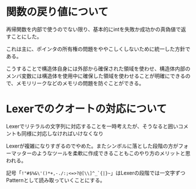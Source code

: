 # 関数の戻り値について

再帰関数を内部で使うのでない限り、基本的にintを失敗か成功かの真偽値で返すことにした。

これは主に、ポインタの所有権の問題をややこしくしないために統一した方針である。

こうすることで構造体自身には外部から確保された領域を使わせ、構造体内部のメンバ変数には構造体を使用中に確保した領域を使わせることが明確にできるので、メモリリークなどのメモリの問題を防ぐことができる。

# Lexerでのクオートの対応について

Lexerでリテラルの文字列に対応することを一時考えたが、そうなると囲いコメントも同様に対応しなければいけなくなり

Lexerが複雑になりすぎるのでやめた。またシンボルに落とした段階の方がフォーマッターのようなツールを柔軟に作成できることもこのやり方のメリットと思われる。

記号「``!"#$%&\'()*+,-./:;<=>?@[\\]^_`{|}~``」はLexerの段階では一文字ずつPatternとして読み取っていくことにする。